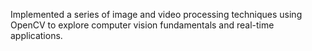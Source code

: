  Implemented a series of image and video processing techniques using OpenCV to explore computer vision fundamentals and real-time applications.
